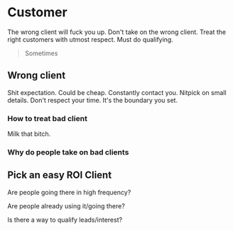 # Customer
The wrong client will fuck you up. Don't take on the wrong client.
Treat the right customers with utmost respect.
Must do qualifying.
>Sometimes 
## Wrong client
Shit expectation. Could be cheap.
Constantly contact you. Nitpick on small details. 
Don't respect your time. 
It's the boundary you set.

### How to treat bad client
Milk that bitch.

### Why do people take on bad clients
 
## Pick an easy ROI Client
Are people going there in high frequency?

Are people already using it/going there?

Is there a way to qualify leads/interest?

